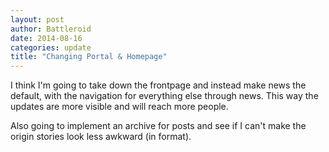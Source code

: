 ```yaml
---
layout: post
author: Battleroid
date: 2014-08-16
categories: update
title: "Changing Portal & Homepage"
---
```


I think I'm going to take down the frontpage and instead make news the default, with the navigation for everything else through news. This way the updates are more visible and will reach more people.

Also going to implement an archive for posts and see if I can't make the origin stories look less awkward (in format).
